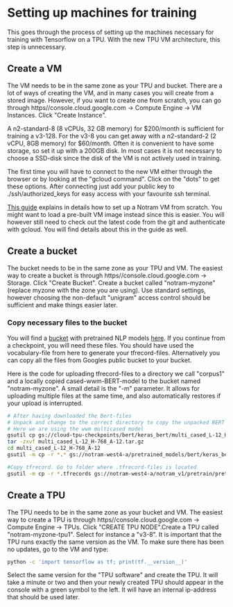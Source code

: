 # Setting up machines for training
This goes through the process of setting up the machines necessary for training with Tensorflow on a TPU. With the new TPU VM architecture, this step is unnecessary.

## Create a VM
The VM needs to be in the same zone as your TPU and bucket. There are a lot of ways of creating the VM, and in many cases you will create from a stored image. However, if you want to create one from scratch, you can go through https//console.cloud.google.com -> Compute Engine -> VM Instances. Click "Create Instance". 

A n2-standard-8 (8 vCPUs, 32 GB memory) for $200/month is sufficient for training a v3-128. For the v3-8 you can get away with a n2-standard-2 (2 vCPU, 8GB memory) for $60/month. Often it is convenient to have some storage, so set it up with a 200GB disk. In most cases it is not necessary to choose a SSD-disk since the disk of the VM is not actively used in training.

The first time you will have to connect to the new VM either through the browser or by looking at the "gcloud command". Click on the "dots" to get these options. After connecting just add your public key to ./ssh/authorized_keys for easy access with your favourite ssh terminal.

[This guide](https://github.com/NBAiLab/notram/blob/master/set_up_vm.md) explains in details how to set up a Notram VM from scratch. You might want to load a pre-built VM image instead since this is easier. You will however still need to check out the latest code from the git and authenticate with gcloud. You will find details about this in the guide as well.

## Create a bucket
The bucket needs to be in the same zone as your TPU and VM. The easiest way to create a bucket is through https//console.cloud.google.com -> Storage. Click "Create Bucket". Create a bucket called "notram-myzone" (replace myzone with the zone you are using). Use standard settings, however choosing the non-default "unigram" access control should be sufficient and make things easier later.

### Copy necessary files to the bucket
You will find a [bucket](gs://cloud-tpu-checkpoints/bert) with pretrained NLP models [here](https://console.cloud.google.com/storage/browser/cloud-tpu-checkpoints). If you continue from a checkpoint, you will need these files. You should have used the vocabulary-file from here to generate your tfrecord-files. Alternatively you can copy all the files from Googles public bucket to your bucket. 

Here is the code for uploading tfrecord-files to a directory we call "corpus1" and a locally copied cased-wwm-BERT-model to the bucket named "notram-myzone". A small detail is the "-m" parameter. It allows for uploading multiple files at the same time, and also automatically restores if your upload is interrupted.  

```bash
# After having downloaded the Bert-files
# Unpack and change to the correct directory to copy the unpacked BERT files to the bucket
# Here we are using the wwm multicased model
gsutil cp gs://cloud-tpu-checkpoints/bert/keras_bert/multi_cased_L-12_H-768_A-12.tar.gz .
tar -zxvf multi_cased_L-12_H-768_A-12.tar.gz
cd multi_cased_L-12_H-768_A-12
gsutil -m cp -r *.* gs://notram-west4-a/pretrained_models/bert/keras_bert/multi_cased_L-12_H-768_A-12/

#Copy tfrecord. Go to folder where .tfrecord-files is located
gsutil -m cp -r *.tfrecords gs://notram-west4-a/notram_v1/pretrain/pretrain_data/corpus1_128/tfrecords/train/

```

## Create a TPU
The TPU needs to be in the same zone as your bucket and VM. The easiest way to create a TPU is through https//console.cloud.google.com -> Compute Engine -> TPUs. Click "CREATE TPU NODE".Create a TPU called "notram-myzone-tpu1". Select for instance a "v3-8". It is important that the TPU runs exactly the same version as the VM. To make sure there has been no updates, go to the VM and type:
```bash
python -c 'import tensorflow as tf; print(tf.__version__)' 
```
Select the same version for the "TPU software" and create the TPU. It will take a minute or two and then your newly created TPU should appear in the console with a green symbol to the left. It will have an internal ip-address that should be used later.


